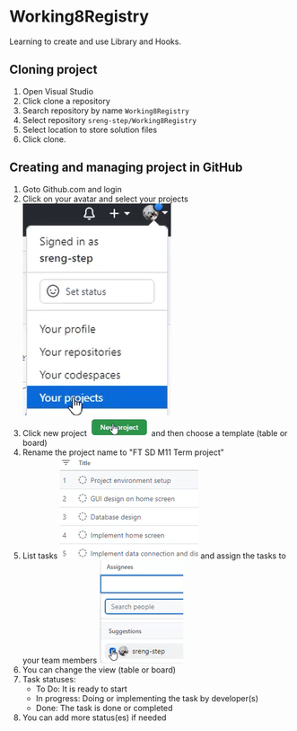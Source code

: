 # Working8Registry
Learning to create and use Library and Hooks.
## Cloning project
1. Open Visual Studio
2. Click clone a repository
3. Search repository by name `Working8Registry`
4. Select repository `sreng-step/Working8Registry`
5. Select location to store solution files
6. Click clone.

## Creating and managing project in GitHub
1. Goto Github.com and login
2. Click on your avatar and select your projects ![Your Projects](Docs/Images/your_projects.png)
3. Click new project ![New project](Docs/Images/new_project.png) and then choose a template (table or board)
4. Rename the project name to "FT SD M11 Term project"
5. List tasks ![List tasks](Docs/Images/list_tasks.png)  and assign the tasks to your team members ![Assign task](Docs/Images/assignee.png) 
6. You can change the view (table or board)
7. Task statuses: 
   - To Do: It is ready to start
   - In progress: Doing or implementing the task by developer(s)
   - Done: The task is done or completed
8. You can add more status(es) if needed